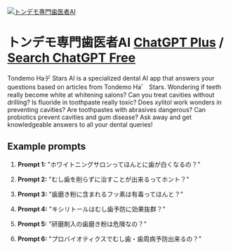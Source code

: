 
[![トンデモ専門歯医者AI](https://files.oaiusercontent.com/file-dKQAIXjS8GCRb1uYPIt5ephD?se=2123-10-17T01%3A20%3A57Z&sp=r&sv=2021-08-06&sr=b&rscc=max-age%3D31536000%2C%20immutable&rscd=attachment%3B%20filename%3Dba2b7967-1802-441c-8ec9-0809ec732002.png&sig=lf4tO8dL7Z0oUnSRz2OwzCfLVG2LrIZTtHUPZ/pmtAo%3D)](https://chat.openai.com/g/g-RsgO2Pqbq-tondemozhuan-men-chi-yi-zhe-ai)

# トンデモ専門歯医者AI [ChatGPT Plus](https://chat.openai.com/g/g-RsgO2Pqbq-tondemozhuan-men-chi-yi-zhe-ai) / [Search ChatGPT Free](https://gptcall.net/index.html#/?search=%E3%83%88%E3%83%B3%E3%83%87%E3%83%A2%E5%B0%82%E9%96%80%E6%AD%AF%E5%8C%BB%E8%80%85AI)

Tondemo Haデ Stars AI is a specialized dental AI app that answers your questions based on articles from Tondemo Ha゛ Stars. Wondering if teeth really become white at whitening salons? Can you treat cavities without drilling? Is fluoride in toothpaste really toxic? Does xylitol work wonders in preventing cavities? Are toothpastes with abrasives dangerous? Can probiotics prevent cavities and gum disease? Ask away and get knowledgeable answers to all your dental queries!

## Example prompts

1. **Prompt 1:** "ホワイトニングサロンってほんとに歯が白くなるの？"

2. **Prompt 2:** "むし歯を削らずに治すことが出来るってホント？"

3. **Prompt 3:** "歯磨き粉に含まれるフッ素は有毒ってほんと？"

4. **Prompt 4:** "キシリトールはむし歯予防に効果抜群？"

5. **Prompt 5:** "研磨剤入の歯磨き粉は危険なの？"

6. **Prompt 6:** "プロバイオティクスでむし歯・歯周病予防出来るの？"





